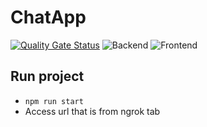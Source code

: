 # ChatApp
[![Quality Gate Status](https://sonarcloud.io/api/project_badges/measure?project=Michelle-Hung_ChatApp&metric=alert_status)](https://sonarcloud.io/summary/new_code?id=Michelle-Hung_ChatApp)
![Backend](https://github.com/Michelle-Hung/ChatApp/actions/workflows/dotnet.yml/badge.svg)
![Frontend](https://github.com/Michelle-Hung/ChatApp/actions/workflows/node.js.yml/badge.svg)

## Run project
- `npm run start`
- Access url that is from ngrok tab
